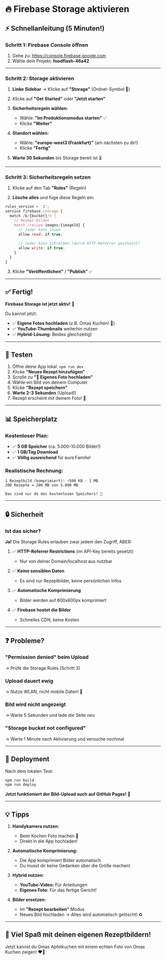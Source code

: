 # 🔥 Firebase Storage aktivieren

## ⚡ **Schnellanleitung (5 Minuten!)**

### **Schritt 1: Firebase Console öffnen**
1. Gehe zu: https://console.firebase.google.com
2. Wähle dein Projekt: **foodflash-46a42**

---

### **Schritt 2: Storage aktivieren**

1. **Linke Sidebar** → Klicke auf **"Storage"** (Ordner-Symbol 📁)

2. Klicke auf **"Get Started"** oder **"Jetzt starten"**

3. **Sicherheitsregeln wählen:**
   - Wähle: **"Im Produktionsmodus starten"** ✅
   - Klicke **"Weiter"**

4. **Standort wählen:**
   - Wähle: **"europe-west3 (Frankfurt)"** (am nächsten zu dir!)
   - Klicke **"Fertig"**

5. **Warte 30 Sekunden** bis Storage bereit ist ⏳

---

### **Schritt 3: Sicherheitsregeln setzen**

1. Klicke auf den Tab **"Rules"** (Regeln)

2. **Lösche alles** und füge diese Regeln ein:

```javascript
rules_version = '2';
service firebase.storage {
  match /b/{bucket}/o {
    // Rezept-Bilder
    match /recipe-images/{imageId} {
      // Jeder kann lesen
      allow read: if true;
      
      // Jeder kann schreiben (durch HTTP-Referrer geschützt)
      allow write: if true;
    }
  }
}
```

3. Klicke **"Veröffentlichen"** / **"Publish"** ✅

---

## ✅ **Fertig!**

**Firebase Storage ist jetzt aktiv!** 🎉

Du kannst jetzt:
- ✅ **Eigene Fotos hochladen** (z.B. Omas Kuchen! 📸)
- ✅ **YouTube-Thumbnails** weiterhin nutzen
- ✅ **Hybrid-Lösung:** Beides gleichzeitig!

---

## 🧪 **Testen**

1. Öffne deine App lokal: `npm run dev`
2. Klicke **"Neues Rezept hinzufügen"**
3. Scrolle zu **"📸 Eigenes Foto hochladen"**
4. Wähle ein Bild von deinem Computer
5. Klicke **"Rezept speichern"**
6. **Warte 2-3 Sekunden** (Upload!)
7. Rezept erscheint mit deinem Foto! 🎉

---

## 📊 **Speicherplatz**

### **Kostenloser Plan:**
- ✅ **5 GB Speicher** (ca. 5.000-10.000 Bilder!)
- ✅ **1 GB/Tag Download**
- ✅ **Völlig ausreichend** für eure Familie!

### **Realistische Rechnung:**
```
1 Rezeptbild (komprimiert): ~500 KB - 1 MB
200 Rezepte = 200 MB von 5.000 MB

Das sind nur 4% des kostenlosen Speichers! 🎯
```

---

## 🔒 **Sicherheit**

### **Ist das sicher?**

**Ja!** Die Storage Rules erlauben zwar jedem den Zugriff, ABER:

1. ✅ **HTTP-Referrer Restrictions** (im API-Key bereits gesetzt)
   - Nur von deiner Domain/localhost aus nutzbar

2. ✅ **Keine sensiblen Daten**
   - Es sind nur Rezeptbilder, keine persönlichen Infos

3. ✅ **Automatische Komprimierung**
   - Bilder werden auf 800x600px komprimiert

4. ✅ **Firebase hostet die Bilder**
   - Schnelles CDN, keine Kosten

---

## ❓ **Probleme?**

### **"Permission denied" beim Upload**
→ Prüfe die Storage Rules (Schritt 3)

### **Upload dauert ewig**
→ Nutze WLAN, nicht mobile Daten! 📶

### **Bild wird nicht angezeigt**
→ Warte 5 Sekunden und lade die Seite neu

### **"Storage bucket not configured"**
→ Warte 1 Minute nach Aktivierung und versuche nochmal

---

## 🚀 **Deployment**

Nach dem lokalen Test:

```bash
npm run build
npm run deploy
```

**Jetzt funktioniert der Bild-Upload auch auf GitHub Pages!** 🎉

---

## 💡 **Tipps**

1. **Handykamera nutzen:**
   - Beim Kochen Foto machen 📸
   - Direkt in die App hochladen!

2. **Automatische Komprimierung:**
   - Die App komprimiert Bilder automatisch
   - Du musst dir keine Gedanken über die Größe machen!

3. **Hybrid nutzen:**
   - **YouTube-Video:** Für Anleitungen
   - **Eigenes Foto:** Für das fertige Gericht!

4. **Bilder ersetzen:**
   - Im **"Rezept bearbeiten"** Modus
   - Neues Bild hochladen → Altes wird automatisch gelöscht! ♻️

---

## 🎃 **Viel Spaß mit deinen eigenen Rezeptbildern!**

Jetzt kannst du Omas Apfelkuchen mit einem echten Foto von Omas Kuchen zeigen! ❤️📸

